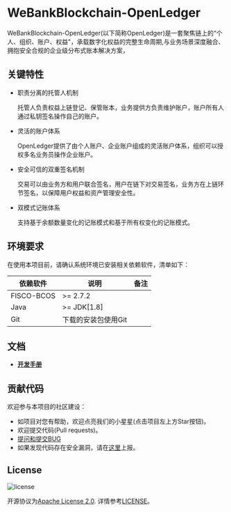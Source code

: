 # WeBankBlockchain-OpenLedger

WeBankBlockchain-OpenLedger(以下简称OpenLedger)是一套聚焦链上的“个人、组织、账户、权益"，承载数字化权益的完整生命周期,与业务场景深度融合、拥抱安全合规的企业级分布式账本解决方案，


## 关键特性
- 职责分离的托管人机制

    托管人负责权益上链登记、保管账本，业务提供方负责维护账户，账户所有人通过私钥签名操作自己的账户。

- 灵活的账户体系

    OpenLedger提供了由个人账户、企业账户组成的灵活账户体系，组织可以授权多名业务员操作企业账户。
    
- 安全可信的双重签名机制

    交易可以由业务方和用户联合签名，用户在链下对交易签名，业务方在上链环节签名，以保障用户权益和资产管理安全性。

- 双模式记账体系

   支持基于余额数量变化的记账模式和基于所有权变化的记账模式。

## 环境要求

在使用本项目前，请确认系统环境已安装相关依赖软件，清单如下：

| 依赖软件   | 说明                                                         | 备注 |
| ---------- | ------------------------------------------------------------ | ---- |
| FISCO-BCOS       | >= 2.7.2 |      |
| Java       | \>= JDK[1.8]                                                 |      |
| Git        | 下载的安装包使用Git                                          |      |

## 文档
- [**开发手册**](https://openledger.readthedocs.io/zh_CN/latest/)

## 贡献代码
欢迎参与本项目的社区建设：
- 如项目对您有帮助，欢迎点亮我们的小星星(点击项目左上方Star按钮)。
- 欢迎提交代码(Pull requests)。
- [提问和提交BUG](https://github.com/WeBankBlockchain/OpenLedger/issues) 
- 如果发现代码存在安全漏洞，请在[这里](https://security.webank.com)上报。


## License
![license](http://img.shields.io/badge/license-Apache%20v2-blue.svg)

开源协议为[Apache License 2.0](http://www.apache.org/licenses/). 详情参考[LICENSE](LICENSE)。

